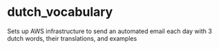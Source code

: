 # dutch_vocabulary
Sets up AWS infrastructure to send an automated email each day with 3 dutch words, their translations, and examples

